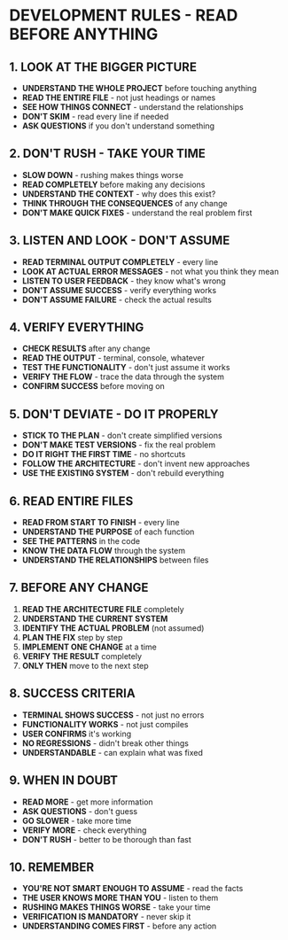 # DEVELOPMENT RULES - READ BEFORE ANYTHING

## 1. LOOK AT THE BIGGER PICTURE
- **UNDERSTAND THE WHOLE PROJECT** before touching anything
- **READ THE ENTIRE FILE** - not just headings or names
- **SEE HOW THINGS CONNECT** - understand the relationships
- **DON'T SKIM** - read every line if needed
- **ASK QUESTIONS** if you don't understand something

## 2. DON'T RUSH - TAKE YOUR TIME
- **SLOW DOWN** - rushing makes things worse
- **READ COMPLETELY** before making any decisions
- **UNDERSTAND THE CONTEXT** - why does this exist?
- **THINK THROUGH THE CONSEQUENCES** of any change
- **DON'T MAKE QUICK FIXES** - understand the real problem first

## 3. LISTEN AND LOOK - DON'T ASSUME
- **READ TERMINAL OUTPUT COMPLETELY** - every line
- **LOOK AT ACTUAL ERROR MESSAGES** - not what you think they mean
- **LISTEN TO USER FEEDBACK** - they know what's wrong
- **DON'T ASSUME SUCCESS** - verify everything works
- **DON'T ASSUME FAILURE** - check the actual results

## 4. VERIFY EVERYTHING
- **CHECK RESULTS** after any change
- **READ THE OUTPUT** - terminal, console, whatever
- **TEST THE FUNCTIONALITY** - don't just assume it works
- **VERIFY THE FLOW** - trace the data through the system
- **CONFIRM SUCCESS** before moving on

## 5. DON'T DEVIATE - DO IT PROPERLY
- **STICK TO THE PLAN** - don't create simplified versions
- **DON'T MAKE TEST VERSIONS** - fix the real problem
- **DO IT RIGHT THE FIRST TIME** - no shortcuts
- **FOLLOW THE ARCHITECTURE** - don't invent new approaches
- **USE THE EXISTING SYSTEM** - don't rebuild everything

## 6. READ ENTIRE FILES
- **READ FROM START TO FINISH** - every line
- **UNDERSTAND THE PURPOSE** of each function
- **SEE THE PATTERNS** in the code
- **KNOW THE DATA FLOW** through the system
- **UNDERSTAND THE RELATIONSHIPS** between files

## 7. BEFORE ANY CHANGE
1. **READ THE ARCHITECTURE FILE** completely
2. **UNDERSTAND THE CURRENT SYSTEM** 
3. **IDENTIFY THE ACTUAL PROBLEM** (not assumed)
4. **PLAN THE FIX** step by step
5. **IMPLEMENT ONE CHANGE** at a time
6. **VERIFY THE RESULT** completely
7. **ONLY THEN** move to the next step

## 8. SUCCESS CRITERIA
- **TERMINAL SHOWS SUCCESS** - not just no errors
- **FUNCTIONALITY WORKS** - not just compiles
- **USER CONFIRMS** it's working
- **NO REGRESSIONS** - didn't break other things
- **UNDERSTANDABLE** - can explain what was fixed

## 9. WHEN IN DOUBT
- **READ MORE** - get more information
- **ASK QUESTIONS** - don't guess
- **GO SLOWER** - take more time
- **VERIFY MORE** - check everything
- **DON'T RUSH** - better to be thorough than fast

## 10. REMEMBER
- **YOU'RE NOT SMART ENOUGH TO ASSUME** - read the facts
- **THE USER KNOWS MORE THAN YOU** - listen to them
- **RUSHING MAKES THINGS WORSE** - take your time
- **VERIFICATION IS MANDATORY** - never skip it
- **UNDERSTANDING COMES FIRST** - before any action 